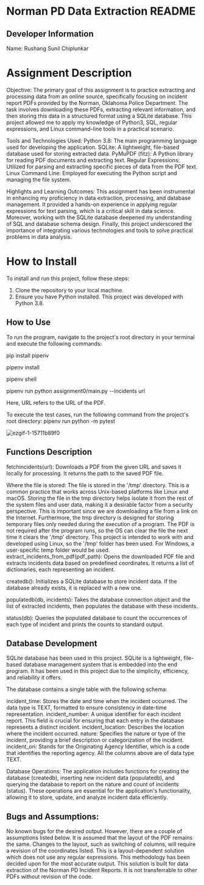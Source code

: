# Norman PD Data Extraction README
## Developer Information
Name: Rushang Sunil Chiplunkar

# Assignment Description 
Objective:
The primary goal of this assignment is to practice extracting and processing data from an online source, specifically focusing on incident report PDFs provided by the Norman, Oklahoma Police Department. The task involves downloading these PDFs, extracting relevant information, and then storing this data in a structured format using a SQLite database. This project allowed me to apply my knowledge of Python3, SQL, regular expressions, and Linux command-line tools in a practical scenario.

Tools and Technologies Used:
Python 3.8: The main programming language used for developing the application.
SQLite: A lightweight, file-based database used for storing extracted data.
PyMuPDF (fitz): A Python library for reading PDF documents and extracting text.
Regular Expressions: Utilized for parsing and extracting specific pieces of data from the PDF text.
Linux Command Line: Employed for executing the Python script and managing the file system.

Highlights and Learning Outcomes:
This assignment has been instrumental in enhancing my proficiency in data extraction, processing, and database management. It provided a hands-on experience in applying regular expressions for text parsing, which is a critical skill in data science. Moreover, working with the SQLite database deepened my understanding of SQL and database schema design. Finally, this project underscored the importance of integrating various technologies and tools to solve practical problems in data analysis.

# How to Install
To install and run this project, follow these steps:

1. Clone the repository to your local machine.
2. Ensure you have Python installed. This project was developed with Python 3.8.

## How to Use
To run the program, navigate to the project's root directory in your terminal and execute the following commands:

pip install pipenv

pipenv install

pipenv shell

pipenv run python assignment0/main.py --incidents url

Here, URL refers to the URL of the PDF.

To execute the test cases, run the following command from the project's root directory:
pipenv run python -m pytest

![ezgif-1-15711b89f0](https://github.com/rushang01/cis6930sp24-assignment0/assets/65099777/ace4f945-177d-4ee7-8dda-35575f97da9c)


## Functions Description
fetchincidents(url): Downloads a PDF from the given URL and saves it locally for processing. It returns the path to the saved PDF file.

Where the file is stored: The file is stored in the '/tmp' directory. This is a common practice that works across Unix-based platforms like Linux and macOS.
Storing the file in the tmp directory helps isolate it from the rest of the system files and user data, making it a desirable factor from a security perspective. This is important since we are downloading a file from a link on the Internet. Furthermore, the tmp directory is designed for storing temporary files only needed during the execution of a program. The PDF is not required after the program runs, so the OS can clear the file the next time it clears the '/tmp' directory. This project is intended to work with and developed using Linux, so the '/tmp' folder has been used. For Windows, a user-specific temp folder would be used.
extract_incidents_from_pdf(pdf_path): Opens the downloaded PDF file and extracts incidents data based on predefined coordinates. It returns a list of dictionaries, each representing an incident.

createdb(): Initializes a SQLite database to store incident data. If the database already exists, it is replaced with a new one.

populatedb(db, incidents): Takes the database connection object and the list of extracted incidents, then populates the database with these incidents.

status(db): Queries the populated database to count the occurrences of each type of incident and prints the counts to standard output.

## Database Development
SQLite database has been used in this project. SQLite is a lightweight, file-based database management system that is embedded into the end program. It has been used in this project due to the simplicity, efficiency, and reliability it offers.

The database contains a single table with the following schema:

incident_time: Stores the date and time when the incident occurred. The data type is TEXT, formatted to ensure consistency in date-time representation.
incident_number: A unique identifier for each incident report. This field is crucial for ensuring that each entry in the database represents a distinct incident.
incident_location: Describes the location where the incident occurred.
nature: Specifies the nature or type of the incident, providing a brief description or categorization of the incident.
incident_ori: Stands for the Originating Agency Identifier, which is a code that identifies the reporting agency.
All the columns above are of data type TEXT.

Database Operations: The application includes functions for creating the database (createdb), inserting new incident data (populatedb), and querying the database to report on the nature and count of incidents (status). These operations are essential for the application's functionality, allowing it to store, update, and analyze incident data efficiently.

## Bugs and Assumptions:
No known bugs for the desired output. However, there are a couple of assumptions listed below.
It is assumed that the layout of the PDF remains the same. Changes to the layout, such as switching of columns, will require a revision of the coordinates listed. This is a layout-dependent solution which does not use any regular expressions. This methodology has been decided upon for the most accurate output.
This solution is built for data extraction of the Norman PD Incident Reports. It is not transferrable to other PDFs without revision of the code.
